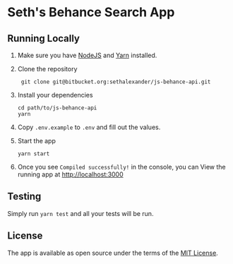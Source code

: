 # Seth's Behance Search App #

## Running Locally ##

1. Make sure you have [NodeJS](https://nodejs.org/) and [Yarn](https://yarnpkg.com) installed.
2. Clone the repository

   ```
    git clone git@bitbucket.org:sethalexander/js-behance-api.git
   ```
3. Install your dependencies

   ```
   cd path/to/js-behance-api  
   yarn
   ```
4. Copy `.env.example` to `.env` and fill out the values.
5. Start the app

   ```
   yarn start
   ```
6. Once you see `Compiled successfully!` in the console, you can View the running app at [http://localhost:3000](http://localhost:3000)

## Testing ##

Simply run `yarn test` and all your tests will be run.

## License ##

The app is available as open source under the terms of the [MIT License](https://bitbucket.org/sethalexander/js-behance-api/src/66c730d7cef6227773c554ea21d9ecd526d868ba/LICENSE?at=master&fileviewer=file-view-default).